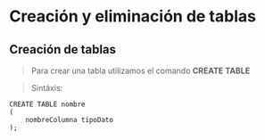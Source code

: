 # Creación y eliminación de tablas

## Creación de tablas

> Para crear una tabla utilizamos el comando 
> **CREATE TABLE** 

> Sintáxis: 

    CREATE TABLE nombre  
    (  
        nombreColumna tipoDato
    );